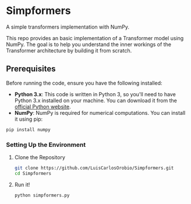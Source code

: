 # Simpformers
A simple transformers implementation with NumPy.

This repo provides an basic implementation of a Transformer model using NumPy. The goal is to help you understand the inner workings of the Transformer architecture by building it from scratch.

## Prerequisites

Before running the code, ensure you have the following installed:

- **Python 3.x**: This code is written in Python 3, so you'll need to have Python 3.x installed on your machine. You can download it from the [official Python website](https://www.python.org/downloads/).
- **NumPy**: NumPy is required for numerical computations. You can install it using pip:

```bash
pip install numpy
```
### Setting Up the Environment

1. Clone the Repository
   ```bash
   git clone https://github.com/LuisCarlosOrobio/Simpformers.git
   cd Simpformers

2. Run it!
   ```bash
   python simpformers.py
